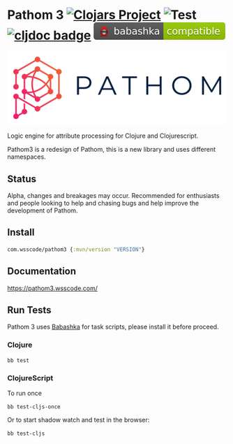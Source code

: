 # Pathom 3 [![Clojars Project](https://img.shields.io/clojars/v/com.wsscode/pathom3.svg)](https://clojars.org/com.wsscode/pathom3) ![Test](https://github.com/wilkerlucio/pathom3/workflows/Test/badge.svg) [![cljdoc badge](https://cljdoc.xyz/badge/com.wsscode/pathom3)](https://cljdoc.xyz/d/com.wsscode/pathom3/CURRENT) <a href="https://babashka.org" rel="nofollow"><img src="https://github.com/babashka/babashka/raw/master/logo/badge.svg" alt="bb compatible" style="max-width: 100%;"></a>

![Pathom Logo](repo-resources/pathom-banner-padded.png)

Logic engine for attribute processing for Clojure and Clojurescript.

Pathom3 is a redesign of Pathom, this is a new library and uses different namespaces.

## Status

Alpha, changes and breakages may occur. Recommended for enthusiasts and people looking to help
and chasing bugs and help improve the development of Pathom.

## Install

```clojure
com.wsscode/pathom3 {:mvn/version "VERSION"}
```

## Documentation

https://pathom3.wsscode.com/

## Run Tests

Pathom 3 uses [Babashka](https://github.com/babashka/babashka) for task scripts, please install it before proceed.

### Clojure

```shell script
bb test
```

### ClojureScript

To run once

```shell script
bb test-cljs-once
```

Or to start shadow watch and test in the browser:

```shell script
bb test-cljs
```

